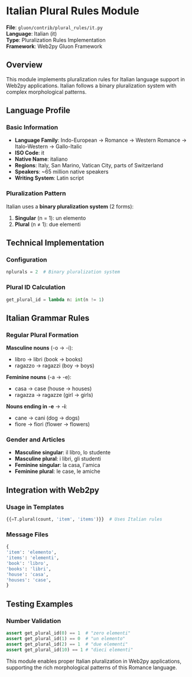 # Italian Plural Rules Module

**File**: `gluon/contrib/plural_rules/it.py`  
**Language**: Italian (it)  
**Type**: Pluralization Rules Implementation  
**Framework**: Web2py Gluon Framework

## Overview

This module implements pluralization rules for Italian language support in Web2py applications. Italian follows a binary pluralization system with complex morphological patterns.

## Language Profile

### Basic Information
- **Language Family**: Indo-European → Romance → Western Romance → Italo-Western → Gallo-Italic
- **ISO Code**: it
- **Native Name**: italiano
- **Regions**: Italy, San Marino, Vatican City, parts of Switzerland
- **Speakers**: ~65 million native speakers
- **Writing System**: Latin script

### Pluralization Pattern
Italian uses a **binary pluralization system** (2 forms):
1. **Singular** (n = 1): un elemento
2. **Plural** (n ≠ 1): due elementi

## Technical Implementation

### Configuration
```python
nplurals = 2  # Binary pluralization system
```

### Plural ID Calculation
```python
get_plural_id = lambda n: int(n != 1)
```

## Italian Grammar Rules

### Regular Plural Formation

**Masculine nouns** (-o → -i):
- libro → libri (book → books)
- ragazzo → ragazzi (boy → boys)

**Feminine nouns** (-a → -e):
- casa → case (house → houses)
- ragazza → ragazze (girl → girls)

**Nouns ending in -e** → **-i**:
- cane → cani (dog → dogs)
- fiore → fiori (flower → flowers)

### Gender and Articles
- **Masculine singular**: il libro, lo studente
- **Masculine plural**: i libri, gli studenti
- **Feminine singular**: la casa, l'amica
- **Feminine plural**: le case, le amiche

## Integration with Web2py

### Usage in Templates
```python
{{=T.plural(count, 'item', 'items')}}  # Uses Italian rules
```

### Message Files
```python
{
'item': 'elemento',
'items': 'elementi',
'book': 'libro',
'books': 'libri',
'house': 'casa',
'houses': 'case',
}
```

## Testing Examples

### Number Validation
```python
assert get_plural_id(0) == 1  # "zero elementi"
assert get_plural_id(1) == 0  # "un elemento"
assert get_plural_id(2) == 1  # "due elementi"
assert get_plural_id(10) == 1 # "dieci elementi"
```

This module enables proper Italian pluralization in Web2py applications, supporting the rich morphological patterns of this Romance language.